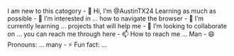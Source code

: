 I am new to this catogory - 👋 Hi, I’m @AustinTX24
Learning as much as possible - 👀 I’m interested in ...
how to navigate the browser - 🌱 I’m currently learning ...
projects that will help me - 💞️ I’m looking to collaborate on ...
you can reach me through here - 📫 How to reach me ...
Man - 😄 Pronouns: ...
many - ⚡ Fun fact: ...

<!---
AustinTX24/AustinTX24 is a ✨ special ✨ repository because its `README.md` (this file) appears on your GitHub profile.
You can click the Preview link to take a look at your changes.
--->
